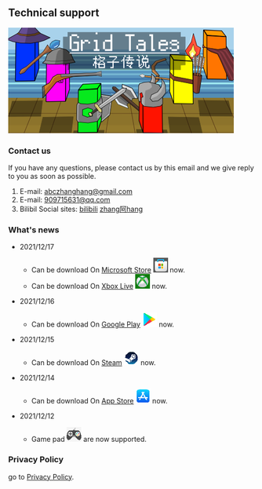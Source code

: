 ## Technical support
![an image](./Adverting2_460_215.png)
### Contact us

 If you have any questions, please contact us by this email and we give reply to you as soon as possible.

1. E-mail: <abczhanghang@gmail.com>
2. E-mail: <909715631@qq.com>
3. Bilibil Social sites: [bilibili](./Icon_bilibili.png) [zhang阿hang](https://space.bilibili.com/245750180)

### What's news
- 2021/12/17
  - Can be download On [Microsoft Store](https://www.microsoft.com/store/apps/9NBZGWPTSVL8) ![Microsoft Store](./Icon_microsoft.png) now.
  - Can be download On [Xbox Live](https://www.xbox.com/en-us/games/store/grid-tales/9nbzgwptsvl8) ![Xbox Live](./Icon_xbox.png) now.

- 2021/12/16
  - Can be download On [Google Play](https://play.google.com/store/apps/details?id=com.lehuan.GridTales) ![Google play](./Icon_google.png) now.

- 2021/12/15
  - Can be download On [Steam](https://store.steampowered.com/app/1739940/Grid_Tales/) ![steam](./Icon_steam.png) now.

- 2021/12/14
  - Can be download On [App Store](https://apps.apple.com/app/id1597284793) ![App Store](./Icon_appstore.png) now.

- 2021/12/12
  - Game pad ![pad](./Icon_pad.png) are now supported.

<!-- For more details see [Basic writing and formatting syntax](https://docs.github.com/en/github/writing-on-github/getting-started-with-writing-and-formatting-on-github/basic-writing-and-formatting-syntax). -->
### Privacy Policy
go to [Privacy Policy](./policy.md).

<!-- ### Support or Contact

Having trouble with Pages? Check out our [documentation](https://docs.github.com/categories/github-pages-basics/) or [contact support](https://support.github.com/contact) and we’ll help you sort it out. -->
